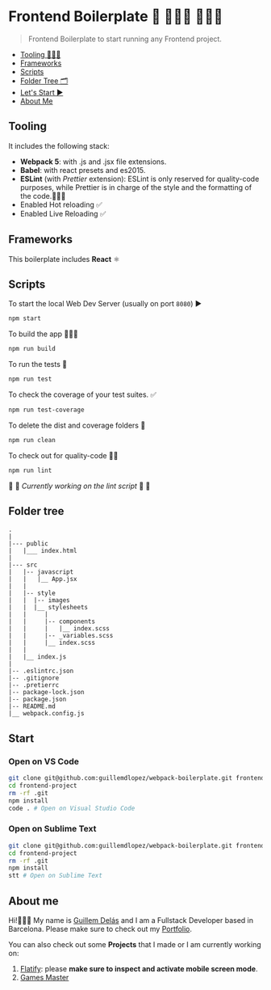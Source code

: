 # Frontend Boilerplate 🎨 👩🏽‍🎨 👨🏾‍🎨

> Frontend Boilerplate to start running any Frontend project.

- [Tooling 🧑🏽‍💻](#tooling)
- [Frameworks](#frameworks)
- [Scripts](#scripts)
- [Folder Tree 🗂](#folder-tree)
- [Let's Start ▶️](#start)
- [About Me](#about-me)

## Tooling

It includes the following stack:

- **Webpack 5**: with .js and .jsx file extensions.
- **Babel**: with react presets and es2015.
- **ESLint** (with _Prettier_ extension): ESLint is only reserved for quality-code purposes, while Prettier is in charge of the style and the formatting of the code.👌🏽✨
- Enabled Hot reloading ✅
- Enabled Live Reloading ✅

## Frameworks

This boilerplate includes **React** ⚛️

## Scripts

To start the local Web Dev Server (usually on port `8080`) ▶️

```bash
npm start
```

To build the app 👷🏽🚧

```bash
npm run build
```

To run the tests 🧐

```bash
npm run test
```

To check the coverage of your test suites. ✅

```bash
npm run test-coverage
```

To delete the dist and coverage folders 🧼

```bash
npm run clean
```

To check out for quality-code 👌🏽

```bash
npm run lint
```

🚧 🚧 _Currently working on the lint script_ 🚧 🚧

## Folder tree

```
.
|
|--- public
|   |___ index.html
|
|--- src
|   |-- javascript
|   |   |__ App.jsx
|   |
|   |-- style
|   |  |-- images
|   |  |__ stylesheets
|   |     |
|   |     |-- components
|   |     |   |__ index.scss
|   |     |-- _variables.scss
|   |     |__ index.scss
|   |
|   |__ index.js
|
|-- .eslintrc.json
|-- .gitignore
|-- .pretierrc
|-- package-lock.json
|-- package.json
|-- README.md
|__ webpack.config.js
```

## Start

### Open on VS Code

```bash
git clone git@github.com:guillemdlopez/webpack-boilerplate.git frontend-project
cd frontend-project
rm -rf .git
npm install
code . # Open on Visual Studio Code
```

### Open on Sublime Text

```bash
git clone git@github.com:guillemdlopez/webpack-boilerplate.git frontend-project
cd frontend-project
rm -rf .git
npm install
stt # Open on Sublime Text
```

## About me

Hi!🙋🏽‍♂️ My name is [Guillem Delás](http://linkedin.com/in/guillemdelas) and I am a Fullstack Developer based in Barcelona. Please make sure to check out my [Portfolio](https://guillemdlopez.github.io/portfolio).

You can also check out some **Projects** that I made or I am currently working on:

1. [Flatify](http://flatify.club): please **make sure to inspect and activate mobile screen mode**.
2. [Games Master](http://games-master.herokuapp.com)
